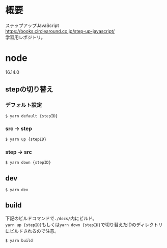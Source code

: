 # 概要
ステップアップJavaScript  
https://books.circlearound.co.jp/step-up-javascript/  
学習用レポジトリ。

# node
16.14.0

## stepの切り替え
### デフォルト設定
```
$ yarn default {stepID}
```
### src → step
```
$ yarn up {stepID}
```
### step → src
```
$ yarn down {stepID}
```

## dev
```
$ yarn dev
```

## build
下記のビルドコマンドで`./docs/`内にビルド。  
`yarn up {stepID}`もしくは`yarn down {stepID}`で切り替えたIDのディレクトリにビルドされるので注意。
```
$ yarn build
```